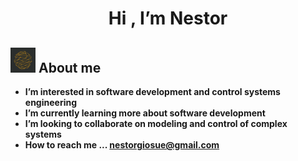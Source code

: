 

<h1 align="center"><b>Hi , I’m Nestor  </h1>

	
## <picture><img src = "https://github.com/Giosuetl/assets/blob/main/vsgif.gif" width = 40px></picture> **About me**

-  I’m interested in software development and control systems engineering
-  I’m currently learning more about software development 
-  I’m looking to collaborate on modeling and control of complex systems
-  How to reach me ... nestorgiosue@gmail.com
  





<!---
Giosuetl/Giosuetl is a ✨ special ✨ repository because its `README.md` (this file) appears on your GitHub profile.
You can click the Preview link to take a look at your changes.
--->
